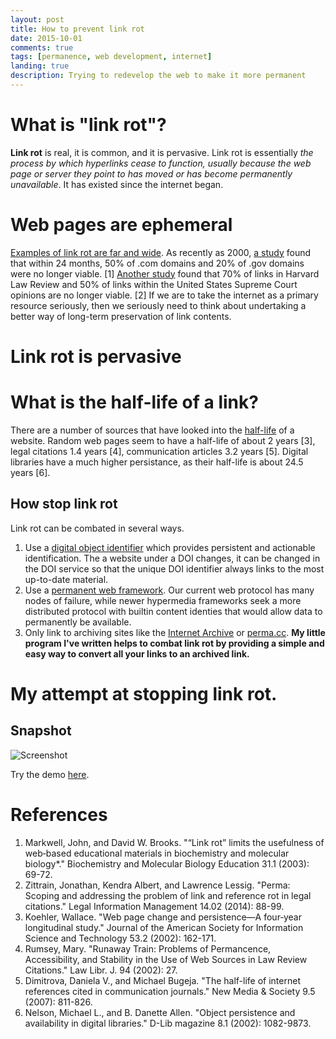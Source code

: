 ```yaml
---
layout: post
title: How to prevent link rot
date: 2015-10-01
comments: true
tags: [permanence, web development, internet]
landing: true
description: Trying to redevelop the web to make it more permanent
---
```


# What is "link rot"?

**Link rot** is real, it is common, and it is pervasive. Link rot is essentially *the process by which hyperlinks cease to function, usually because the web page or server they point to has moved or has become permanently unavailable*. It has existed since the internet began. 

# Web pages are ephemeral

[Examples of link rot are far and wide](https://web.archive.org/web/20151001235130/http://www.informationr.net/ir/9-2/paper174.html). As recently as 2000, [a study](http://dx.doi.org/10.1002/bmb.2003.494031010165) found that within 24 months, 50% of .com domains and 20% of .gov domains were no longer viable. [1] [Another study](http://dx.doi.org/10.1017/S1472669614000255) found that 70% of links in Harvard Law Review and 50% of links within the United States Supreme Court opinions are no longer viable. [2] If we are to take the internet as a primary resource seriously, then we seriously need to think about undertaking a better way of long-term preservation of link contents.

# Link rot is pervasive

# What is the half-life of a link?

There are a number of sources that have looked into the [half-life](https://en.wikipedia.org/wiki/Half-life) of a website. Random web pages seem to have a half-life of about 2 years [3], legal citations 1.4 years [4], communication articles 3.2 years [5]. Digital libraries have a much higher persistance, as their half-life is about 24.5 years [6].

## How stop link rot

Link rot can be combated in several ways.

1. Use a [digital object identifier](http://www.doi.org/) which provides persistent and actionable identification. The a website under a DOI changes, it can be changed in the DOI service so that the unique DOI identifier always links to the most up-to-date material.
2. Use a [permanent web framework](http://ipfs.io/). Our current web protocol has many nodes of failure, while newer hypermedia frameworks seek a more distributed protocol with builtin content identies that would allow data to permanently be available.
3. Only link to archiving sites like the [Internet Archive](https://archive.org/web/) or [perma.cc](https://perma.cc/). **My little program I've written helps to combat link rot by providing a simple and easy way to convert all your links to an archived link.**

# My attempt at stopping link rot.

## Snapshot

![Screenshot](http://i.imgur.com/LSM8HUU.jpg)

Try the demo [here](http://permalinker.duckdns.org/).

# References

1. Markwell, John, and David W. Brooks. "“Link rot” limits the usefulness of web‐based educational materials in biochemistry and molecular biology*." Biochemistry and Molecular Biology Education 31.1 (2003): 69-72.
2. Zittrain, Jonathan, Kendra Albert, and Lawrence Lessig. "Perma: Scoping and addressing the problem of link and reference rot in legal citations." Legal Information Management 14.02 (2014): 88-99.
3. Koehler, Wallace. "Web page change and persistence—A four‐year longitudinal study." Journal of the American Society for Information Science and Technology 53.2 (2002): 162-171.
4. Rumsey, Mary. "Runaway Train: Problems of Permancence, Accessibility, and Stability in the Use of Web Sources in Law Review Citations." Law Libr. J. 94 (2002): 27.
5. Dimitrova, Daniela V., and Michael Bugeja. "The half-life of internet references cited in communication journals." New Media & Society 9.5 (2007): 811-826.
6. Nelson, Michael L., and B. Danette Allen. "Object persistence and availability in digital libraries." D-Lib magazine 8.1 (2002): 1082-9873.
